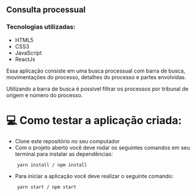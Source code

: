## Consulta processual

### Tecnologias utilizadas:
- HTML5
- CSS3
- JavaScript
- ReactJs

Essa aplicação consiste em uma busca processual com barra de busca, movimentações do processo, detalhes do processo e partes envolvidas.

Utilizando a barra de busca é possível filtrar os processos por tribunal de origem e número do processo.

# 💻 Como testar a aplicação criada:

- Clone este repositório no seu computador
- Com o projeto aberto você deve rodar os seguintes comandos em seu terminal para instalar as dependências:

```shell
    yarn install / npm install
```
- Para iniciar a aplicação você deve realizar o seguinte comando:

```shell
    yarn start / npm start
```
